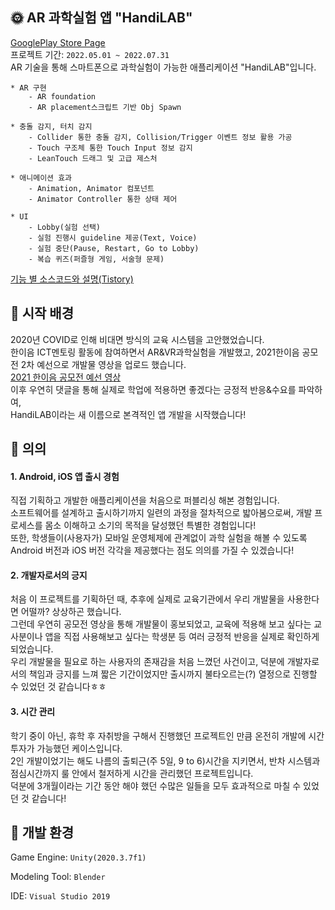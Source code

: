 ## 🌞 AR 과학실험 앱 "HandiLAB" 

[GooglePlay Store Page](https://play.google.com/store/apps/details?id=com.DefaultCompany.UI_Test "GooglePlay Store Page")  
프로젝트 기간: `2022.05.01 ~ 2022.07.31` \
AR 기술을 통해 스마트폰으로 과학실험이 가능한 애플리케이션 "HandiLAB"입니다.

```
* AR 구현
    - AR foundation
    - AR placement스크립트 기반 Obj Spawn
    
* 충돌 감지, 터치 감지
    - Collider 통한 충돌 감지, Collision/Trigger 이벤트 정보 활용 가공
    - Touch 구조체 통한 Touch Input 정보 감지
    - LeanTouch 드래그 및 고급 제스처
    
* 애니메이션 효과
    - Animation, Animator 컴포넌트 
    - Animator Controller 통한 상태 제어
    
* UI
    - Lobby(실험 선택) 
    - 실험 진행시 guideline 제공(Text, Voice)
    - 실험 중단(Pause, Restart, Go to Lobby)
    - 복습 퀴즈(퍼즐형 게임, 서술형 문제)
```   
[기능 별 소스코드와 설명(Tistory)](https://crayeji.tistory.com/category/%5BUnity%5D%20Projects%20%26%20Study/HandiLab%20-%20AR%20%EA%B3%BC%ED%95%99%20%EC%8B%A4%ED%97%98 "기능 별 소스코드와 설명(Tistory)")  
   
## 💙 시작 배경
2020년 COVID로 인해 비대면 방식의 교육 시스템을 고안했었습니다. \
한이음 ICT멘토링 활동에 참여하면서 AR&VR과학실험을 개발했고, 2021한이음 공모전 2차 예선으로 개발물 영상을 업로드 했습니다. \
[2021 한이음 공모전 예선 영상](https://www.youtube.com/watch?v=Vxu_vuUZ-iU "2021 한이음 공모전 예선 영상") \
이후 우연히 댓글을 통해 실제로 학업에 적용하면 좋겠다는 긍정적 반응&수요를 파악하여, \
HandiLAB이라는 새 이름으로 본격적인 앱 개발을 시작했습니다!

## 💚 의의
#### 1. Android, iOS 앱 출시 경험

직접 기획하고 개발한 애플리케이션을 처음으로 퍼블리싱 해본 경험입니다. \
소프트웨어를 설계하고 출시하기까지 일련의 과정을 절차적으로 밟아봄으로써, 개발 프로세스를 몸소 이해하고 소기의 목적을 달성했던 특별한 경험입니다! \
또한, 학생들이(사용자가) 모바일 운영체제에 관계없이 과학 실험을 해볼 수 있도록 Android 버전과 iOS 버전 각각을 제공했다는 점도 의의를 가질 수 있겠습니다!

#### 2. 개발자로서의 긍지
처음 이 프로젝트를 기획하던 때, 추후에 실제로 교육기관에서 우리 개발물을 사용한다면 어떨까? 상상하곤 했습니다. \
그런데 우연히 공모전 영상을 통해 개발물이 홍보되었고, 교육에 적용해 보고 싶다는 교사분이나 앱을 직접 사용해보고 싶다는 학생분 등 여러 긍정적 반응을 실제로 확인하게 되었습니다. \
우리 개발물을 필요로 하는 사용자의 존재감을 처음 느꼈던 사건이고, 덕분에 개발자로서의 책임과 긍지를 느껴 짧은 기간이었지만 출시까지 불타오르는(?) 열정으로 진행할 수 있었던 것 같습니다ㅎㅎ

#### 3. 시간 관리
학기 중이 아닌, 휴학 후 자취방을 구해서 진행했던 프로젝트인 만큼 온전히 개발에 시간 투자가 가능했던 케이스입니다. \
2인 개발이었기는 해도 나름의 출퇴근(주 5일, 9 to 6)시간을 지키면서, 반차 시스템과 점심시간까지 룰 안에서 철저하게 시간을 관리했던 프로젝트입니다. \
덕분에 3개월이라는 기간 동안 해야 했던 수많은 일들을 모두 효과적으로 마칠 수 있었던 것 같습니다!


## 🔨 개발 환경
Game Engine: `Unity(2020.3.7f1)`

Modeling Tool: `Blender`

IDE: `Visual Studio 2019`
